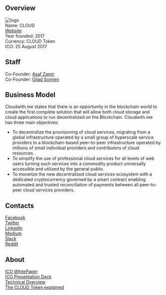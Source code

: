 ## Overview
![logo](../projects/logo/cloud.png)  
Name: CLOUD  
[Website](https://token.cloudwith.me/)  
Year founded: 2017  
Currency: CLOUD Token  
ICO: 25 August 2017  
## Staff
Co-Founder: [Asaf Zamir](../people/asaf_zamir.md)  
Co-Founder: [Gilad Somjen](../people/gilad_somjen.md)  
## Business Model
Cloudwith.me states that there is an opportunity in the blockchain world to create the first complete solution that will allow both cloud storage and cloud applications to run decentralized on the Blockchain.
Cloudwith.me has three main objectives:  
* To decentralize the provisioning of cloud services, migrating from a global infrastructure operated by a small group of hyperscale service providers to a blockchain-based peer-to-peer infrastructure operated by millions of small individual providers and contributors of cloud resources.
* To simplify the use of professional cloud services for all levels of web users turning such services into a commodity product universally accessible and utilized by the general public.
* To monetize the new decentralized cloud services ecosystem with a dedicated cryptocurrency governed by a smart contract enabling automated and trusted reconciliation of payments between all peer-to-peer cloud services providers.
## Contacts
[Facebook](https://www.facebook.com/cloudwithme)   
[Twitter](https://twitter.com/Cloudwith_me)  
[LinkedIn](https://www.linkedin.com/company-beta/10279502/)   
[Medium](https://medium.com/@token_92544)    
[Slack](https://cloudwithme.slack.com/)  
[Reddit](https://www.reddit.com/user/CLDWithMe/)  
## About
[ICO WhitePaper](https://token.cloudwith.me/uploads/themepdf/cloud_ico_whitepaper.pdf)   
[ICO Presentation Deck](https://token.cloudwith.me/uploads/themepdf/cloud_ico_deck.pdf)  
[Technical Overview](https://token.cloudwith.me/uploads/themepdf/cloud_technical_overview.pdf)  
[The CLOUD Token explained](https://medium.com/@token_92544/the-cloud-token-bc92c7ab477e)  
